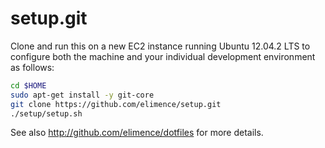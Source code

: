 setup.git
=========
Clone and run this on a new EC2 instance running Ubuntu 12.04.2 LTS to
configure both the machine and your individual development environment as
follows:

```sh
cd $HOME
sudo apt-get install -y git-core
git clone https://github.com/elimence/setup.git
./setup/setup.sh   
```

See also http://github.com/elimence/dotfiles
for more details.






